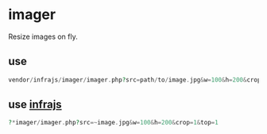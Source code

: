 # imager
Resize images on fly.

## use
```php
vendor/infrajs/imager/imager.php?src=path/to/image.jpg&w=100&h=200&crop=1&top=1
```

## use [infrajs](https://github.com/infrajs)
```php
?*imager/imager.php?src=~image.jpg&w=100&h=200&crop=1&top=1
```
